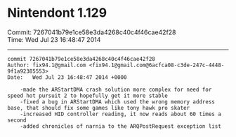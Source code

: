 # Nintendont 1.129
Commit: 7267041b79e1ce58e3da4268c40c4f46cae42f28  
Time: Wed Jul 23 16:48:47 2014   

-----

```
commit 7267041b79e1ce58e3da4268c40c4f46cae42f28
Author: fix94.1@gmail.com <fix94.1@gmail.com@6acfca08-c3de-247c-4448-9f1a92385553>
Date:   Wed Jul 23 16:48:47 2014 +0000

    -made the ARStartDMA crash solution more complex for need for speed hot pursuit 2 to hopefully get it more stable
    -fixed a bug in ARStartDMA which used the wrong memory address base, that should fix some games like tony hawk pro skater
    -increased HID controller reading, it now reads about 60 times a second
    -added chronicles of narnia to the ARQPostRequest exception list
```
